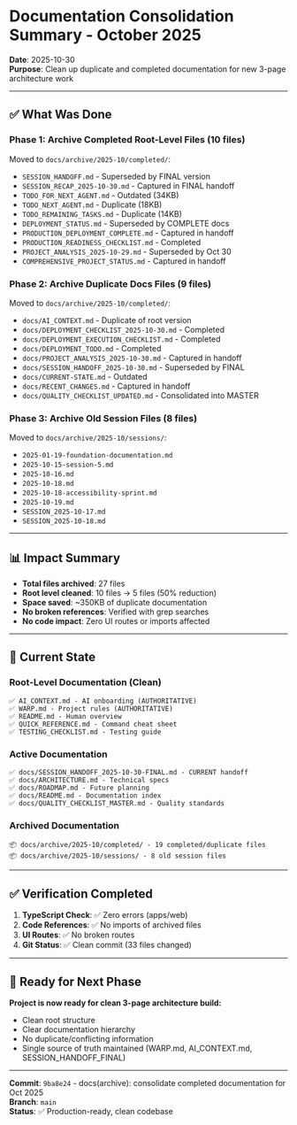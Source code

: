 # Documentation Consolidation Summary - October 2025

**Date**: 2025-10-30  
**Purpose**: Clean up duplicate and completed documentation for new 3-page architecture work

---

## ✅ What Was Done

### Phase 1: Archive Completed Root-Level Files (10 files)

Moved to `docs/archive/2025-10/completed/`:

- `SESSION_HANDOFF.md` - Superseded by FINAL version
- `SESSION_RECAP_2025-10-30.md` - Captured in FINAL handoff
- `TODO_FOR_NEXT_AGENT.md` - Outdated (34KB)
- `TODO_NEXT_AGENT.md` - Duplicate (18KB)
- `TODO_REMAINING_TASKS.md` - Duplicate (14KB)
- `DEPLOYMENT_STATUS.md` - Superseded by COMPLETE docs
- `PRODUCTION_DEPLOYMENT_COMPLETE.md` - Captured in handoff
- `PRODUCTION_READINESS_CHECKLIST.md` - Completed
- `PROJECT_ANALYSIS_2025-10-29.md` - Superseded by Oct 30
- `COMPREHENSIVE_PROJECT_STATUS.md` - Captured in handoff

### Phase 2: Archive Duplicate Docs Files (9 files)

Moved to `docs/archive/2025-10/completed/`:

- `docs/AI_CONTEXT.md` - Duplicate of root version
- `docs/DEPLOYMENT_CHECKLIST_2025-10-30.md` - Completed
- `docs/DEPLOYMENT_EXECUTION_CHECKLIST.md` - Completed
- `docs/DEPLOYMENT_TODO.md` - Completed
- `docs/PROJECT_ANALYSIS_2025-10-30.md` - Captured in handoff
- `docs/SESSION_HANDOFF_2025-10-30.md` - Superseded by FINAL
- `docs/CURRENT-STATE.md` - Outdated
- `docs/RECENT_CHANGES.md` - Captured in handoff
- `docs/QUALITY_CHECKLIST_UPDATED.md` - Consolidated into MASTER

### Phase 3: Archive Old Session Files (8 files)

Moved to `docs/archive/2025-10/sessions/`:

- `2025-01-19-foundation-documentation.md`
- `2025-10-15-session-5.md`
- `2025-10-16.md`
- `2025-10-18.md`
- `2025-10-18-accessibility-sprint.md`
- `2025-10-19.md`
- `SESSION_2025-10-17.md`
- `SESSION_2025-10-18.md`

---

## 📊 Impact Summary

- **Total files archived**: 27 files
- **Root level cleaned**: 10 files → 5 files (50% reduction)
- **Space saved**: ~350KB of duplicate documentation
- **No broken references**: Verified with grep searches
- **No code impact**: Zero UI routes or imports affected

---

## 🎯 Current State

### Root-Level Documentation (Clean)

```
✅ AI_CONTEXT.md - AI onboarding (AUTHORITATIVE)
✅ WARP.md - Project rules (AUTHORITATIVE)
✅ README.md - Human overview
✅ QUICK_REFERENCE.md - Command cheat sheet
✅ TESTING_CHECKLIST.md - Testing guide
```

### Active Documentation

```
✅ docs/SESSION_HANDOFF_2025-10-30-FINAL.md - CURRENT handoff
✅ docs/ARCHITECTURE.md - Technical specs
✅ docs/ROADMAP.md - Future planning
✅ docs/README.md - Documentation index
✅ docs/QUALITY_CHECKLIST_MASTER.md - Quality standards
```

### Archived Documentation

```
📦 docs/archive/2025-10/completed/ - 19 completed/duplicate files
📦 docs/archive/2025-10/sessions/ - 8 old session files
```

---

## ✅ Verification Completed

1. **TypeScript Check**: ✅ Zero errors (apps/web)
2. **Code References**: ✅ No imports of archived files
3. **UI Routes**: ✅ No broken routes
4. **Git Status**: ✅ Clean commit (33 files changed)

---

## 🚀 Ready for Next Phase

**Project is now ready for clean 3-page architecture build:**

- Clean root structure
- Clear documentation hierarchy
- No duplicate/conflicting information
- Single source of truth maintained (WARP.md, AI_CONTEXT.md, SESSION_HANDOFF_FINAL)

---

**Commit**: `9ba8e24` - docs(archive): consolidate completed documentation for Oct 2025  
**Branch**: `main`  
**Status**: ✅ Production-ready, clean codebase

